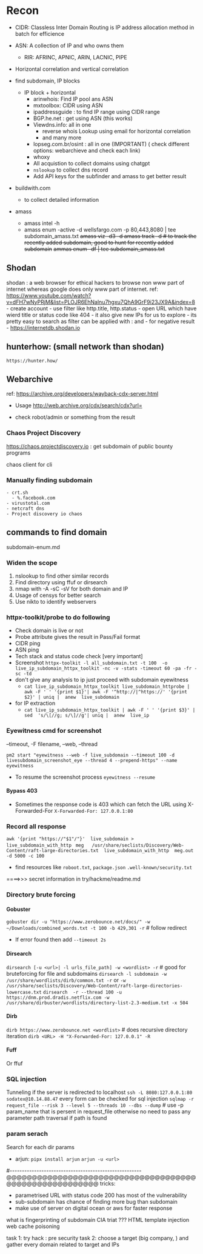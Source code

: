 # Recon
- CIDR: Classless Inter Domain Routing is IP address allocation method in batch for efficience
- ASN: A collection of IP and who owns them
  - RIR: AFRINC, APNIC, ARIN, LACNIC, PIPE
- Horizontal correlation and vertical correlation

- find subdomain, IP blocks 
  - IP block + horizontal
    - arinwhois: Find IP pool ans ASN
    - mxtoolbox: CIDR using ASN
    - ipaddressguide :  to find IP range using CIDR range
    - BGP.he.net : get using ASN (this works)
    - Viewdns.info: all in one
      - reverse whois Lookup using email for horizontal correlation
      - and many more
    - lopseg.com.br/osint : all in one (IMPORTANT) ( check different options: webarchieve and check each link)
    - whoxy
    - All acquistion to collect domains using chatgpt
    - `nslookup` to collect dns record
    - Add API keys for the subfinder and amass to get better result



- buildwith.com 
  - to collect detailed information
- amass
  - amass intel -h
  - amass enum -active -d wellsfargo.com -p 80,443,8080  | tee subdomain_amass.txt
    ~~amass viz -d3 -d <domain-name>~~
    ~~amass track -d <domain-name> # to track the recently added subdomain, good to hunt for recently added subdomain~~
    ~~ammas enum -df <file-with-domains> | tee subdomain_amass.txt~~
    
## Shodan
shodan : a web browser for ethical hackers to browse non www part of internet whereas google does only www part of internet. ref: https://www.youtube.com/watch?v=dFH7wNyPRjM&list=PLOJR6EhNalnu7hgxu7QhA9GrF9i23JX9A&index=8
    - create account 
    - use filter like http.title, http.status
    - open URL which have wierd title or status code like 404
    - it also give new IPs for us to explore
    - its pretty easy to search as filter can be applied with <name>:<atr> and - for negative result
    - https://internetdb.shodan.io 
## hunterhow: (small network than shodan)
    https://hunter.how/


## Webarchive
ref: https://archive.org/developers/wayback-cdx-server.html
- Usage
http://web.archive.org/cdx/search/cdx?url=<domain-name>

 - check robot/admin or something from the result



### Chaos Project Discovery
https://chaos.projectdiscovery.io : get subdomain of public bounty programs

chaos client for cli

### Manually finding subdomain
    - crt.sh 
      - %.facebook.com
    - virustotal.com
    - netcraft dns
    - Project discovery io chaos

## commands to find domain
 subdomain-enum.md

### Widen the scope
1. nslookup to find other similar records
2. Find directory using ffuf or dirsearch
3. nmap with -A -sC -sV for both domain and IP
4. Usage of censys for better search
5. Use nikto to identify webservers

### httpx-toolkit/probe to do following 
- Check domain is live or not
- Probe attribute gives the result in Pass/Fail format 
- CIDR ping
- ASN ping
- Tech stack and status code check [very important]
- Screenshot
  `httpx-toolkit -l all_subdomain.txt -t 100  -o live_ip_subdomain_httpx_toolkit -nc -v -stats -timeout 60 -pa -fr -sc -td`
- don't give any analysis to ip just proceed with subdomain eyewitness
  - `cat live_ip_subdomain_httpx_toolkit live_subdomain_httprobe | awk -F ' ' '{print $1}'| awk -F '^http://|^https://' '{print $2}' | uniq |  anew  live_subdomain`
- for IP extraction
  - `cat live_ip_subdomain_httpx_toolkit | awk -F ' ' '{print $3}' | sed  's/\[//g; s/\]//g'| uniq |  anew  live_ip`
 
###  Eyewitness cmd for screenshot
–timeout, -F filename, –web, –thread

`pm2 start "eyewitness --web -f live_subdomain --timeout 100 -d livesubdomain_screenshot_eye --thread 4 --prepend-https" --name eyewitness`
- To resume the screenshot process
  `eyewitness --resume`

#### Bypass 403
- Sometimes the response code is 403 which can fetch the URL using X-Forwarded-For
`X-Forwarded-For: 127.0.0.1:80`


### Record all response 

`awk '{print "https://"$1"/"}'  live_subdomain > live_subdomain_with_http `
`meg   /usr/share/seclists/Discovery/Web-Content/raft-large-directories.txt  live_subdomain_with_http  meg.out  -d 5000 -c 100`

- find resources like `roboot.txt`, `package.json` `.well-known/security.txt`

====>>>  secret information in try/hackme/readme.md

	
### Directory brute forcing
#### Gobuster
`gobuster dir -u "https://www.zerobounce.net/docs/" -w ~/Downloads/combined_words.txt -t 100 -b 429,301 -r` # follow redirect
  * If error found then add `--timeout 2s`

#### Dirsearch
`dirsearch [-u <url>| -l urls_file_path] -w <wordlist> -r` # good for bruteforcing for file and subdomains `dirsearch -l subdomain -w /usr/share/wordlists/dirb/common.txt -r`
or `-w  /usr/share/seclists/Discovery/Web-Content/raft-large-directories-lowercase.txt`
`dirsearch  -r --thread 100 -u https://dnm.prod.dradis.netflix.com -w /usr/share/dirbuster/wordlists/directory-list-2.3-medium.txt -x 504`

#### Dirb

`dirb https://www.zerobounce.net <wordlist>` # does recursive directory iteration
`dirb <URL> -H "X-Forwarded-For: 127.0.0.1" -R`
#### Fuff


Or ffuf

### SQL injection
Tunneling if the server is redirected to localhost
`ssh -L 8080:127.0.0.1:80 sodatex@10.14.88.47`
every form can be checked for sql injection
`sqlmap -r request_file --risk 3 --level 5 --threads 10 --dbs --dump` # use -p param_name that is persent in request_file otherwise no need to pass any parameter
path traversal if path is found

### param serach
Search for each dir params
- arjun: `pipx install arjun`
`arjun -u <url>`


#------------------------------------------------------
@@@@@@@@@@@@@@@@@@@@@@@@@@@@@@@@@@@@@@@@@@@@@@@@@@@@@@@
tricks:
- parametrised URL with status code 200 has most of the vulnerability
- sub-subdomain has chance of finding more bug than subdomain
- make use of server on digital ocean or aws for faster response







what is fingerprinting of subdomain
CIA triat ???
HTML template injection
web cache poisoning


task 1: try hack : pre  security
task 2: choose a target (big company, ) and gather every domain related to target and IPs
